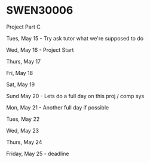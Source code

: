 # SWEN30006
Project Part C

Tues, May 15 - Try ask tutor what we're supposed to do

Wed, May 16 - Project Start

Thurs, May 17

Fri, May 18

Sat, May 19 

Sund May 20 - Lets do a full day on this proj / comp sys

Mon, May 21 - Another full day if possible

Tues, May 22 

Wed, May 23

Thurs, May 24

Friday, May 25 - deadline
